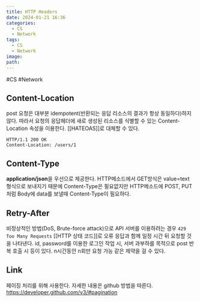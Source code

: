 ```yaml
---
title: HTTP Headers
date: 2024-01-21 16:36
categories:
  - CS
  - Network
tags:
  - CS
  - Network
image: 
path:
---
```

#CS #Network 

## Content-Location
post 요청은 대부분 idempotent(반환되는 응답 리소스의 결과가 항상 동일하다)하지 않다. 따라서 요청의 응답헤더에 새로 생성된 리소스를 식별할 수 있는 Content-Location 속성을 이용한다. [[HATEOAS]]로 대체할 수 있다.

```http
HTTP/1.1 200 OK
Content-Location: /users/1
```

## Content-Type
**application/json**을 우선으로 제공한다.
HTTP메소드에서 GET방식은 value=text 형식으로 보내지기 때문에 Content-Type은 필요없지만 HTTP메소드에 POST, PUT처럼 Body에 data를 보낼때 Content-Type이 필요하다.

## Retry-After
비정상적인 방법(DoS, Brute-force attack)으로 API 서버를 이용하려는 경우 `429 Too Many Requests` [[HTTP 상태 코드]]로 오류 응답과 함께 일정 시간 뒤 요청할 것을 나타낸다. id, password를 이용한 로그인 작업 시, 서버 과부하를 목적으로 post 반복 호출 시 등이 있다. n시간동안 n회만 요청 가능 같은 제약을 걸 수 있다.

## Link
페이징 처리를 위해 사용한다. 자세한 내용은 github 방법을 따른다.
https://developer.github.com/v3/#pagination